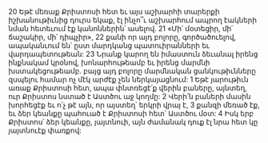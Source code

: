 20 Եթէ մեռաք Քրիստոսի հետ եւ այս աշխարհի տարերքի իշխանութիւնից դուրս եկաք, էլ ինչո՞ւ աշխարհում ապրող էակների նման հետեւում էք կանոններին՝ ասելով. 21 «Մի՛ մօտեցիր, մի՛ ճաշակիր, մի՛ դիպչիր», 22 քանի որ այդ բոլորը, գործածուելով, ապականւում են՝ ըստ մարդկանց պատուիրանների եւ վարդապետութեան: 23 Նրանք կարող են իմաստուն ձեւանալ իրենց ինքնակամ կրօնով, խոնարհութեամբ եւ իրենց մարմնի խստակեցութեամբ. բայց այդ բոլորը մարմնական ցանկութիւնները զսպելու համար ոչ մէկ արժէք չեն ներկայացնում:
1 Եթէ յարութիւն առաք Քրիստոսի հետ, ապա փնտռեցէ՛ք վերին բաները, այնտեղ, ուր Քրիստոս նստած է Աստծու աջ կողմը: 2 Վերի՛ն բաների մասին խորհեցէք եւ ո՛չ թէ այն, որ այստեղ՝ երկրի վրայ է, 3 քանզի մեռած էք, եւ ձեր կեանքը պահուած է Քրիստոսի հետ՝ Աստծու մօտ: 4 Իսկ երբ Քրիստոս՝ ձեր կեանքը, յայտնուի, այն ժամանակ դուք էլ նրա հետ կը յայտնուէք փառքով:

